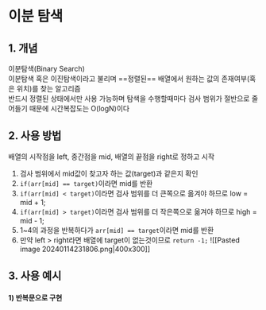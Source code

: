 # 이분 탐색

## 1. 개념

이분탐색(Binary Search)  
이분탐색 혹은 이진탐색이라고 불리며 ==정렬된== 배열에서 원하는 값의 존재여부(혹은 위치)를 찾는 알고리즘  
반드시 정렬된 상태에서만 사용 가능하며 탐색을 수행할때마다 검사 범위가 절반으로 줄어들기 때문에 시간복잡도는 O(logN)이다  


## 2. 사용 방법

배열의 시작점을 left, 중간점을 mid, 배열의 끝점을 right로 정하고 시작  
1) 검사 범위에서 mid값이 찾고자 하는 값(target)과 같은지 확인
2) `if(arr[mid] == target)`이라면 mid를 반환
3) `if(arr[mid] < target)`이라면 검사 범위를 더 큰쪽으로 옮겨야 하므로 low = mid + 1;
4) `if(arr[mid] > target)`이라면 검사 범위를 더 작은쪽으로 옮겨야 하므로 high = mid - 1;
5) 1~4의 과정을 반복하다가 `arr[mid] == target`이라면 mid를 반환
6) 만약 left > right라면 배열에 target이 없는것이므로 `return -1;`
![[Pasted image 20240114231806.png|400x300]]  


## 3. 사용 예시

#### 1) 반복문으로 구현